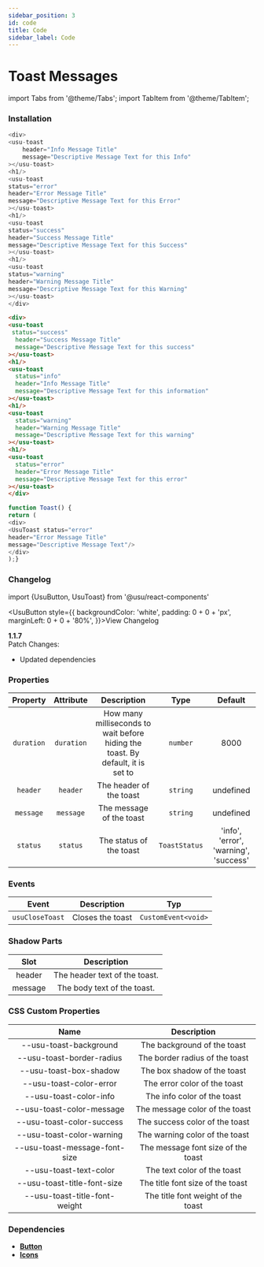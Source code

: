 ```yaml
---
sidebar_position: 3
id: code
title: Code
sidebar_label: Code
---
```


# Toast Messages

import Tabs from '@theme/Tabs';
import TabItem from '@theme/TabItem';

### Installation

<Tabs>
  <TabItem value="bright" label="Javascript">

``` js live=true
<div>
<usu-toast 
    header="Info Message Title" 
    message="Descriptive Message Text for this Info"
></usu-toast>
<h1/>
<usu-toast
status="error"
header="Error Message Title"
message="Descriptive Message Text for this Error"
></usu-toast>
<h1/>
<usu-toast
status="success"
header="Success Message Title"
message="Descriptive Message Text for this Success"
></usu-toast>
<h1/>
<usu-toast
status="warning"
header="Warning Message Title"
message="Descriptive Message Text for this Warning"
></usu-toast>
</div>
```

  </TabItem>

<TabItem value="moody" label="Angular">

```html live=true
<div>
<usu-toast
 status="success"
  header="Success Message Title"
  message="Descriptive Message Text for this success"
></usu-toast>
<h1/>
<usu-toast
  status="info"
  header="Info Message Title"
  message="Descriptive Message Text for this information"
></usu-toast>
<h1/>
<usu-toast
  status="warning"
  header="Warning Message Title"
  message="Descriptive Message Text for this warning"
></usu-toast>
<h1/>
<usu-toast
  status="error"
  header="Error Message Title"
  message="Descriptive Message Text for this error"
></usu-toast>
</div>
```

  </TabItem>

<TabItem value="reflection" label="React">

``` JavaScript live=true
function Toast() {
return (
<div>
<UsuToast status="error"
header="Error Message Title"
message="Descriptive Message Text"/>
</div>
);}
```
  </TabItem>
</Tabs>

### Changelog

import {UsuButton, UsuToast} from '@usu/react-components'

<UsuButton style={{
backgroundColor: 'white',
padding: 0 + 0 + 'px',
marginLeft: 0 + 0 + '80%',
}}>View Changelog</UsuButton>

**1.1.7**   
Patch Changes:

+ Updated dependencies

### Properties

|  Property   |  Attribute  |                                    Description                                    |      Type      |                 Default                 |
|:-----------:|:-----------:|:---------------------------------------------------------------------------------:|:--------------:|:---------------------------------------:|
| `duration`  | `duration`  |  How many milliseconds to wait before hiding the toast. By default, it is set to  |    `number`    |                  8000                   |
|  `header`   |  `header`   |                              The header of the toast                              |    `string`    |                undefined                |
|  `message`  |  `message`  |                             The message of the toast                              |    `string`    |                undefined                |
|  `status`   |  `status`   |                              The status of the toast                              | `ToastStatus`  |  'info', 'error', 'warning', 'success'  |

### Events

|      Event       |    Description     |         Typ          | 
|:----------------:|:------------------:|:--------------------:|
| `usuCloseToast`  |  Closes the toast  | `CustomEvent<void>`  |

### Shadow Parts

|   Slot    |           Description           | 
|:---------:|:-------------------------------:|
|  header   |  The header text of the toast.  |
|  message  |   The body text of the toast.   |

### CSS Custom Properties

|              Name               |             Description              | 
|:-------------------------------:|:------------------------------------:|
|     --usu-toast-background      |     The background of the toast      |
|    --usu-toast-border-radius    |    The border radius of the toast    |
|     --usu-toast-box-shadow      |     The box shadow of the toast      |
|     --usu-toast-color-error     |     The error color of the toast     |
|     --usu-toast-color-info      |     The info color of the toast      |
|    --usu-toast-color-message    |    The message color of the toast    |
|    --usu-toast-color-success    |    The success color of the toast    |
|    --usu-toast-color-warning    |    The warning color of the toast    |
|  --usu-toast-message-font-size  |  The message font size of the toast  |
|     --usu-toast-text-color      |     The text color of the toast      |
|   --usu-toast-title-font-size   |   The title font size of the toast   |
|  --usu-toast-title-font-weight  |  The title font weight of the toast  |

### Dependencies

* [**Button**](https://docusaurus.io/)
* [**Icons**](https://docusaurus.io/)